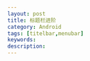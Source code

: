 ```yaml
---
layout: post
title: 标题栏进阶
category: Android
tags: [titelbar,menubar]
keywords:
description:
---
```



